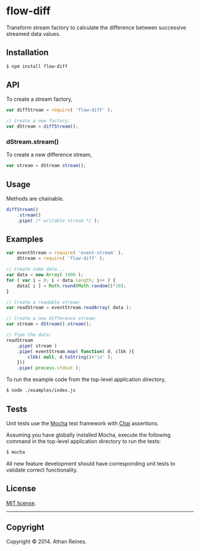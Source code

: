 flow-diff
=========

Transform stream factory to calculate the difference between successive streamed data values.


## Installation

``` bash
$ npm install flow-diff
```

## API

To create a stream factory,

``` javascript
var diffStream = require( 'flow-diff' );

// Create a new factory:
var dStream = diffStream();
```

### dStream.stream()

To create a new difference stream,

``` javascript
var stream = dStream.stream();
```


## Usage

Methods are chainable.

``` javascript
diffStream()
	.stream()
	.pipe( /* writable stream */ );
```



## Examples

``` javascript
var eventStream = require( 'event-stream' ),
	dStream = require( 'flow-diff' );

// Create some data...
var data = new Array( 1000 );
for ( var i = 0; i < data.length; i++ ) {
	data[ i ] = Math.round(Math.random()*10);
}

// Create a readable stream:
var readStream = eventStream.readArray( data );

// Create a new difference stream:
var stream = dStream().stream();

// Pipe the data:
readStream
	.pipe( stream )
	.pipe( eventStream.map( function( d, clbk ){
		clbk( null, d.toString()+'\n' );
	}))
	.pipe( process.stdout );
```

To run the example code from the top-level application directory,

``` bash
$ node ./examples/index.js
```


## Tests

Unit tests use the [Mocha](http://mochajs.org/) test framework with [Chai](http://chaijs.com) assertions.

Assuming you have globally installed Mocha, execute the following command in the top-level application directory to run the tests:

``` bash
$ mocha
```

All new feature development should have corresponding unit tests to validate correct functionality.


## License

[MIT license](http://opensource.org/licenses/MIT). 


---
## Copyright

Copyright &copy; 2014. Athan Reines.

